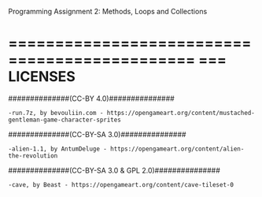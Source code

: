 Programming Assignment 2: Methods, Loops and Collections

==============================================
=== LICENSES
==============================================


##############(CC-BY 4.0)###############

	-run.7z, by bevouliin.com - https://opengameart.org/content/mustached-gentleman-game-character-sprites


##############(CC-BY-SA 3.0)###############

	-alien-1.1, by AntumDeluge - https://opengameart.org/content/alien-the-revolution


##############(CC-BY-SA 3.0 & GPL 2.0)###############

	-cave, by Beast - https://opengameart.org/content/cave-tileset-0

